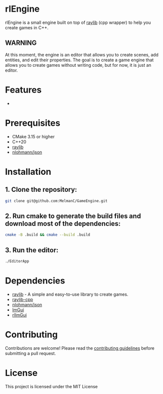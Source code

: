 # rlEngine

rlEngine is a small engine built on top of [raylib](https://www.raylib.com/) (cpp wrapper) to help you create games in C++.

## WARNING
At this moment, the engine is an editor that allows you to create scenes, add entities, and edit their properties.
The goal is to create a game engine that allows you to create games without writing code, but for now, it is just an editor.

# Features
- 

# Prerequisites
- CMake 3.15 or higher 
- C++20
- [raylib](https://www.raylib.com/)
- [nlohmann/json](https://github.com/nlohmann/json)

# Installation
## 1. Clone the repository:
```bash
git clone git@github.com:MelmanC/GameEngine.git
```

## 2. Run cmake to generate the build files and download most of the dependencies:
```bash
cmake -B .build && cmake --build .build
```

## 3. Run the editor:
```bash
./EditorApp
```

# Dependencies
- [raylib](https://www.raylib.com/) - A simple and easy-to-use library to create games.
- [raylib-cpp](https://github.com/RobLoach/raylib-cpp)
- [nlohmann/json](https://github.com/nlohmann/json)
- [ImGui](https://github.com/ocornut/imgui)
- [rlImGui](https://github.com/raylib-extras/rlImGui)

# Contributing
Contributions are welcome! Please read the [contributing guidelines](CONTRIBUTING.md)
before submitting a pull request.

# License
This project is licensed under the MIT License


